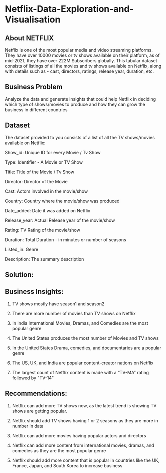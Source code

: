 # Netflix-Data-Exploration-and-Visualisation

## About NETFLIX

Netflix is one of the most popular media and video streaming platforms. They have over 10000 movies or tv shows available on their platform, as of mid-2021, they have over 222M Subscribers globally. This tabular dataset consists of listings of all the movies and tv shows available on Netflix, along with details such as - cast, directors, ratings, release year, duration, etc.

## Business Problem

Analyze the data and generate insights that could help Netflix in deciding which type of shows/movies to produce and how they can grow the business in different countries

## Dataset

The dataset provided to you consists of a list of all the TV shows/movies available on Netflix:

Show_id: Unique ID for every Movie / Tv Show

Type: Identifier - A Movie or TV Show

Title: Title of the Movie / Tv Show

Director: Director of the Movie

Cast: Actors involved in the movie/show

Country: Country where the movie/show was produced

Date_added: Date it was added on Netflix

Release_year: Actual Release year of the movie/show

Rating: TV Rating of the movie/show

Duration: Total Duration - in minutes or number of seasons

Listed_in: Genre

Description: The summary description


## Solution:

## Business Insights:

1. TV shows mostly have season1 and season2

2. There are more number of movies than TV shows on Netflix
   
3. In India International Movies, Dramas, and Comedies are the most popular genre
   
4. The United States produces the most number of Movies and TV shows
   
5. In the United States Drama, comedies, and documentaries are a popular genre
    
6. The US, UK, and India are popular content-creator nations on Netflix
    
7. The largest count of Netflix content is made with a “TV-MA” rating followed by "TV-14"

## Recommendations:

1. Netflix can add more TV shows now, as the latest trend is showing TV shows are getting popular.
   
2. Netflix should add TV shows having 1 or 2 seasons as they are more in number in data
 
3. Netflix can add more movies having popular actors and directors
 
4. Netflix can add more content from international movies, dramas, and comedies as they are the most popular genre

5. Netflix should add more content that is popular in countries like the UK, France, Japan, and South Korea to increase business
    


